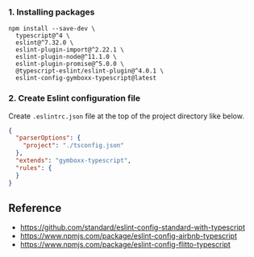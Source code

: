 ### 1. Installing packages

```shell
npm install --save-dev \
  typescript@^4 \
  eslint@^7.32.0 \
  eslint-plugin-import@^2.22.1 \
  eslint-plugin-node@^11.1.0 \
  eslint-plugin-promise@^5.0.0 \
  @typescript-eslint/eslint-plugin@^4.0.1 \
  eslint-config-gymboxx-typescript@latest
``` 

### 2. Create Eslint configuration file

Create `.eslintrc.json` file at the top of the project directory like below.

```json
{
  "parserOptions": {
    "project": "./tsconfig.json"
  },
  "extends": "gymboxx-typescript",
  "rules": {
  }
}
```

## Reference
* https://github.com/standard/eslint-config-standard-with-typescript
* https://www.npmjs.com/package/eslint-config-airbnb-typescript
* https://www.npmjs.com/package/eslint-config-flitto-typescript

